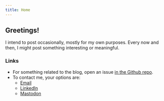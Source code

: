 ```yaml
---
title: Home
---
```


## Greetings!

I intend to post occasionally, mostly for my own purposes. Every now and then, I might post something interesting or meaningful.

### Links

* For something related to the blog, open an issue [in the Github repo](https://github.com/kevinhikaruevans/kevinhikaruevans.github.io/issues).
* To contact me, your options are:
   * [Email](mailto:evans.kevinh@gmail.com)
   * [LinkedIn](https://linkedin.com/in/khevans)
   * [Mastodon](https://hachyderm.io/@kevinevans)
